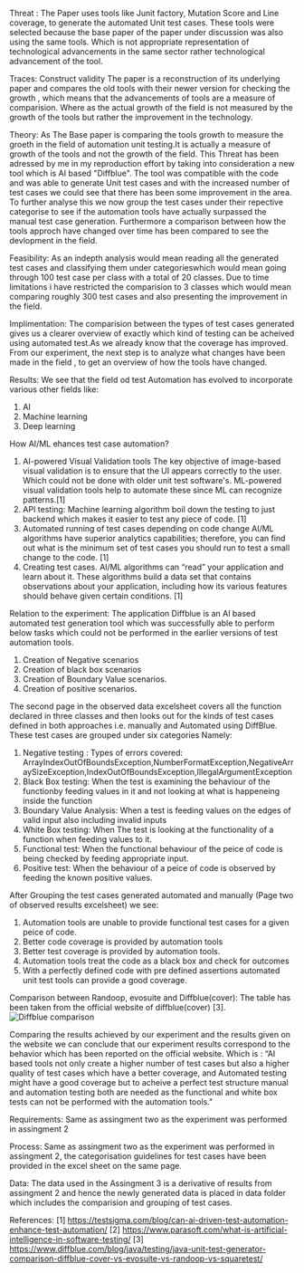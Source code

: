 Threat : The Paper uses tools like Junit factory, Mutation Score and Line coverage, to generate the automated Unit test cases.
These tools were selected because the base paper of the paper under discussion was also using the same tools. 
Which is not appropriate representation of technological advancements in the same sector rather technological advancement of the tool.


Traces:
Construct validity 
The paper is a reconstruction of its underlying paper and compares the old tools with their newer version for checking the growth , which means that the advancements of tools are a measure of comparision. 
Where as the actual growth of the field is not measured by the growth of the tools but rather the improvement in the technology.


Theory:
As The Base paper is comparing the tools growth to measure the groeth in the field of automation unit testing.It is actually a measure of growth of the tools and not the growth of the field.
This Threat has been adressed by me in my reproduction effort by taking into consideration a new tool which is AI based "Diffblue". 
The tool was compatible with the code and was able to generate Unit test cases and with the increased number of test cases we could see that there has been some improvement in the area.
To further analyse this we now group the test cases under their repective categorise to see if the automation tools have actually surpassed the manual test case generation.
Furthermore a comparison between how the tools approch have changed over time has been compared to see the devlopment in the field.


Feasibility:
As an indepth analysis would mean reading all the generated test cases and classifying them under categorieswhich would mean going through 100 test case per class with a total of 20 classes.
Due to time limitations i have restricted the comparision to 3 classes which would mean comparing roughly 300 test cases and also presenting the improvement in the field.


Implimentation:
The comparision between the types of test cases generated gives us a clearer overview of exactly which kind of testing can be acheived using automated test.As we already know that the coverage has improved.
From our experiment, the next step is to analyze what changes have been made in the field , to get an overview of how the tools have changed.


Results:
We see that the field od test Automation has evolved to incorporate various other fields like:
1. AI
2. Machine learning
3. Deep learning

How AI/ML ehances test case automation? 
1. AI-powered Visual Validation tools
   The key objective of image-based visual validation is to ensure that the UI appears correctly to the user. Which could not be done with older unit test software's. ML-powered visual validation tools help to automate these since ML can recognize patterns.[1]
2. API testing: 
   Machine learning algorithm boil down the testing to just backend which makes it easier to test any piece of code. [1]
3. Automated running of test cases depending on code change
   AI/ML algorithms have superior analytics capabilities; therefore, you can find out what is the minimum set of test cases you should run to test a small change to the code. [1]
4. Creating test cases.
    AI/ML algorithms can “read” your application and learn about it. These algorithms build a data set that contains observations about your application, including how its various features should behave given certain conditions. [1]

Relation to the experiment:
The application Diffblue is an AI based automated test generation tool which was successfully able to perform below tasks which could not be performed in the earlier versions of test automation tools.
1. Creation of Negative scenarios
2. Creation of black box scenarios
3. Creation of Boundary Value scenarios.
4. Creation of positive scenarios.

The second page in the observed data excelsheet covers all the function declared in three classes and then looks out for the kinds of test cases defined in both approaches i.e. manually and Automated using DiffBlue.
These test cases are grouped under six categories Namely:

1. Negative testing :		Types of errors covered: ArrayIndexOutOfBoundsException,NumberFormatException,NegativeArraySizeException,IndexOutOfBoundsException,IllegalArgumentException
2. Black Box testing:		When the test  is examining the behaviour of the functionby feeding values in it and not looking at what is happeneing inside the function
3. Boundary Value Analysis:	When a test is feeding  values on the edges of valid input also including invalid inputs
4. White Box testing:		When The test is looking at the functionality of a function when feeding values to it.
5. Functional test:		When the functional behaviour of the peice of code is being checked by feeding appropriate input.
6. Positive test:		When the behaviour of a peice of code is observed by feeding the known positive values.

 
After Grouping the test cases generated automated and manually (Page two of observed results excelsheet) we see:
1. Automation tools are unable to provide functional test cases for a given peice of code.
2. Better code coverage is provided by automation tools
3. Better test coverage is provided by automation tools.
4. Automation tools treat the code as a black box and check for outcomes
5. With a perfectly defined code with pre defined assertions automated unit test tools can provide a good coverage.


Comparison between Randoop, evosuite and Diffblue(cover):
The table  has been taken from the official website of diffblue(cover) [3].
![Diffblue comparison](https://d1qmdf3vop2l07.cloudfront.net/strong-whale.cloudvent.net/hash-store/f856bc1ea6d92c751ac7d8287e042851.png)

Comparing the results achieved by our experiment and the results given on the website we can conclude that our experiment results correspond to the behavior which has been reported on the official website.
Which is : “AI based tools not only create a higher number of test cases but also a higher quality of test cases which have a better coverage,
and Automated testing might have a good coverage but to acheive a perfect test structure  manual and automation testing both are needed as the functional and white box tests can not be performed with the automation tools."



Requirements:
Same as assingment two as the experiment was performed in assingment 2



Process: 
Same as assingment two as the experiment was performed in assingment 2, the categorisation guidelines for test cases  have been provided in the excel sheet on the same page.



Data:
The data used in the Assingment 3 is a derivative of results from assingment 2 and hence the newly generated data is placed in data folder which includes the comparision and grouping of test cases.

References:
[1] https://testsigma.com/blog/can-ai-driven-test-automation-enhance-test-automation/
[2] https://www.parasoft.com/what-is-artificial-intelligence-in-software-testing/
[3] https://www.diffblue.com/blog/java/testing/java-unit-test-generator-comparison-diffblue-cover-vs-evosuite-vs-randoop-vs-squaretest/
